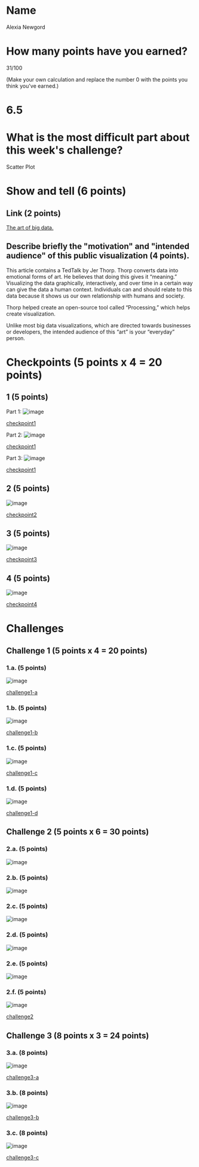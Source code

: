 # Name

Alexia Newgord

# How many points have you earned?

31/100

(Make your own calculation and replace the number 0 with the points you think you've earned.)

# 6.5

# What is the most difficult part about this week's challenge?

Scatter Plot

# Show and tell (6 points)

## Link (2 points)

[The art of big data.](http://www.itworld.com/article/2718862/big-data/the-art-of-big-data.html)

## Describe briefly the "motivation" and "intended audience" of this public visualization (4 points).

This article contains a TedTalk by Jer Thorp. Thorp converts data into emotional forms of art.  He believes that doing this gives it “meaning.” Visualizing the data graphically, interactively, and over time in a certain way can give the data a human context.  Individuals can and should relate to this data because it shows us our own relationship with humans and society.

Thorp helped create an open-source tool called “Processing,” which helps create visualization.

Unlike most big data visualizations, which are directed towards businesses or developers, the intended audience of this “art” is your “everyday” person.

# Checkpoints (5 points x 4 = 20 points)

## 1 (5 points)

Part 1:
![image](cp1-1.png?raw=true)

[checkpoint1](cp1-1.html)

Part 2:
![image](cp1-2.png?raw=true)

[checkpoint1](cp1-2.html)

Part 3:
![image](cp1-3.png?raw=true)

[checkpoint1](cp1-3.html)

## 2 (5 points)

![image](cp2.png?raw=true)

[checkpoint2](cp2.html)

## 3 (5 points)

![image](cp3.png?raw=true)

[checkpoint3](cp3.html)

## 4 (5 points)

![image](cp4.png?raw=true)

[checkpoint4](cp4.html)

# Challenges

## Challenge 1 (5 points x 4 = 20 points)

### 1.a. (5 points)

![image](c1a.png?raw=true)

[challenge1-a](c1a.html)

### 1.b. (5 points)

![image](c1b.png?raw=true)

[challenge1-b](c1b.html)

### 1.c. (5 points)

![image](c1c.png?raw=true)

[challenge1-c](c1c.html)

### 1.d. (5 points)

![image](c1d.png?raw=true)

[challenge1-d](c1d.html)

## Challenge 2 (5 points x 6 = 30 points)

### 2.a. (5 points)

![image](c2a.png?raw=true)

### 2.b. (5 points)

![image](c2b.png?raw=true)

### 2.c. (5 points)

![image](c2c.png?raw=true)

### 2.d. (5 points)

![image](c2d.png?raw=true)

### 2.e. (5 points)

![image](c2e.png?raw=true)

### 2.f. (5 points)

![image](c2f.png?raw=true)

[challenge2](c2.html)

## Challenge 3 (8 points x 3 = 24 points)

### 3.a. (8 points)

![image](c3a.png?raw=true)

[challenge3-a](c3a.html)

### 3.b. (8 points)

![image](c3b.png?raw=true)

[challenge3-b](c3b.html)

### 3.c. (8 points)

![image](c3c.png?raw=true)

[challenge3-c](c3c.html)
